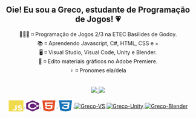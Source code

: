 <div align="center">
  
## Oie! Eu sou a Greco, estudante de Programação de Jogos! 💗 <br>
👩🏻‍💻 ◽ Programação de Jogos 2/3 na ETEC Basilides de Godoy. <br>
📚 ◽ Aprendendo Javascript, C#, HTML, CSS e + <br>
🖥️ ◽ Visual Studio, Visual Code, Unity e Blender. <br>
🎥 ◽ Edito materiais gráficos no Adobe Premiere. <br>
♀️ ◽ Pronomes ela/dela
</div>

##

<div align="center">
  <a href="https://github.com/rafaballerini">
  <img height="160em" src="https://github-readme-stats.vercel.app/api?username=grecosz&show_icons=true&theme=onedark&include_all_commits=true&count_private=true"/>
  <img height="160em" src="https://github-readme-stats.vercel.app/api/top-langs/?username=grecosz&layout=compact&langs_count=7&theme=onedark"/>
</div>
  
<div align="center">
 <div style="display: inline_block"><br>
  <img align="center" alt="Greco-Js" height="30" width="40" src="https://raw.githubusercontent.com/devicons/devicon/master/icons/javascript/javascript-plain.svg">
  <img align="center" alt="Greco-Csharp" height="30" width="40" src="https://raw.githubusercontent.com/devicons/devicon/master/icons/csharp/csharp-plain.svg">
  <img align="center" alt="Greco-HTML" height="30" width="40" src="https://raw.githubusercontent.com/devicons/devicon/master/icons/html5/html5-plain.svg">
  <img align="center" alt="Greco-CSS" height="30" width="40" src="https://raw.githubusercontent.com/devicons/devicon/master/icons/css3/css3-plain.svg">
   
  <img align="center" alt="Greco-VS" height="30" width="40" src="https://cdn.jsdelivr.net/gh/devicons/devicon/icons/visualstudio/visualstudio-plain.svg">      
  <img align="center" alt="Greco-Unity" height="30" width="40" src="https://cdn.jsdelivr.net/gh/devicons/devicon/icons/unity/unity-original.svg">
  <img align="center" alt="Greco-Blender" height="30" width="40" src="https://cdn.jsdelivr.net/gh/devicons/devicon/icons/blender/blender-original.svg">
</div>
  
##
  

 
 
          
          
